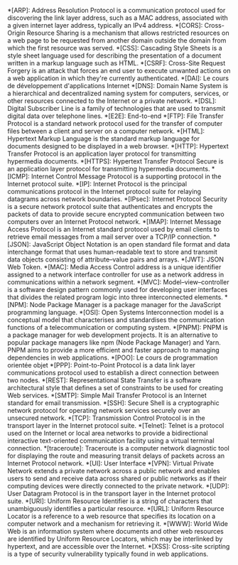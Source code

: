 *[ARP]: Address Resolution Protocol is a communication protocol used for discovering the link layer address, such as a MAC address, associated with a given internet layer address, typically an IPv4 address.
*[CORS]: Cross-Origin Resource Sharing is a mechanism that allows restricted resources on a web page to be requested from another domain outside the domain from which the first resource was served.
*[CSS]: Cascading Style Sheets is a style sheet language used for describing the presentation of a document written in a markup language such as HTML.
*[CSRF]: Cross-Site Request Forgery is an attack that forces an end user to execute unwanted actions on a web application in which they're currently authenticated.
*[DAI]: Le cours de développement d'applications Internet
*[DNS]: Domain Name System is a hierarchical and decentralized naming system for computers, services, or other resources connected to the Internet or a private network.
*[DSL]: Digital Subscriber Line is a family of technologies that are used to transmit digital data over telephone lines.
*[E2E]: End-to-end
*[FTP]: File Transfer Protocol is a standard network protocol used for the transfer of computer files between a client and server on a computer network.
*[HTML]: Hypertext Markup Language is the standard markup language for documents designed to be displayed in a web browser.
*[HTTP]: Hypertext Transfer Protocol is an application layer protocol for transmitting hypermedia documents.
*[HTTPS]: Hypertext Transfer Protocol Secure is an application layer protocol for transmitting hypermedia documents.
*[ICMP]: Internet Control Message Protocol is a supporting protocol in the Internet protocol suite.
*[IP]: Internet Protocol is the principal communications protocol in the Internet protocol suite for relaying datagrams across network boundaries.
*[IPsec]: Internet Protocol Security is a secure network protocol suite that authenticates and encrypts the packets of data to provide secure encrypted communication between two computers over an Internet Protocol network.
*[IMAP]: Internet Message Access Protocol is an Internet standard protocol used by email clients to retrieve email messages from a mail server over a TCP/IP connection.
*[JSON]: JavaScript Object Notation is an open standard file format and data interchange format that uses human-readable text to store and transmit data objects consisting of attribute–value pairs and arrays.
*[JWT]: JSON Web Token.
*[MAC]: Media Access Control address is a unique identifier assigned to a network interface controller for use as a network address in communications within a network segment.
*[MVC]: Model–view–controller is a software design pattern commonly used for developing user interfaces that divides the related program logic into three interconnected elements.
*[NPM]: Node Package Manager is a package manager for the JavaScript programming language.
*[OSI]: Open Systems Interconnection model is a conceptual model that characterises and standardises the communication functions of a telecommunication or computing system.
*[PNPM]: PNPM is a package manager for web development projects. It is an alternative to popular package managers like npm (Node Package Manager) and Yarn. PNPM aims to provide a more efficient and faster approach to managing dependencies in web applications.
*[POO]: Le cours de programmation orientée objet
*[PPP]: Point-to-Point Protocol is a data link layer communications protocol used to establish a direct connection between two nodes.
*[REST]: Representational State Transfer is a software architectural style that defines a set of constraints to be used for creating Web services.
*[SMTP]: Simple Mail Transfer Protocol is an Internet standard for email transmission.
*[SSH]: Secure Shell is a cryptographic network protocol for operating network services securely over an unsecured network.
*[TCP]: Transmission Control Protocol is in the transport layer in the Internet protocol suite.
*[Telnet]: Telnet is a protocol used on the Internet or local area networks to provide a bidirectional interactive text-oriented communication facility using a virtual terminal connection.
*[traceroute]: Traceroute is a computer network diagnostic tool for displaying the route and measuring transit delays of packets across an Internet Protocol network.
*[UI]: User Interface
*[VPN]: Virtual Private Network extends a private network across a public network and enables users to send and receive data across shared or public networks as if their computing devices were directly connected to the private network.
*[UDP]: User Datagram Protocol is in the transport layer in the Internet protocol suite.
*[URI]: Uniform Resource Identifier is a string of characters that unambiguously identifies a particular resource.
*[URL]: Uniform Resource Locator is a reference to a web resource that specifies its location on a computer network and a mechanism for retrieving it.
*[WWW]: World Wide Web is an information system where documents and other web resources are identified by Uniform Resource Locators, which may be interlinked by hypertext, and are accessible over the Internet.
*[XSS]: Cross-site scripting is a type of security vulnerability typically found in web applications.
